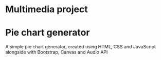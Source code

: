 # Multimedia project 
# Pie chart generator
A simple pie chart generator, created using HTML, CSS and JavaScript alongside with Bootstrap, Canvas and Audio API
